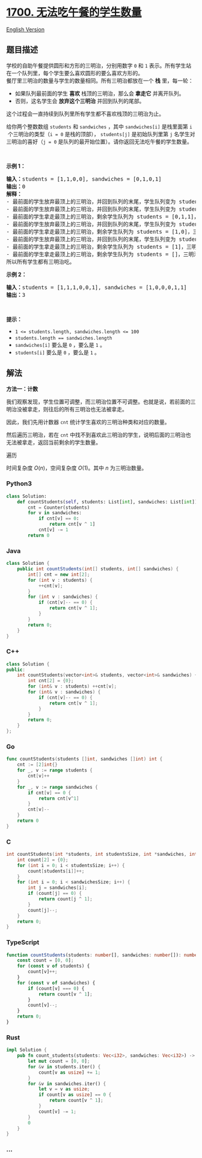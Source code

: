 # [1700. 无法吃午餐的学生数量](https://leetcode.cn/problems/number-of-students-unable-to-eat-lunch)

[English Version](/solution/1700-1799/1700.Number%20of%20Students%20Unable%20to%20Eat%20Lunch/README_EN.md)

## 题目描述

<!-- 这里写题目描述 -->

<p>学校的自助午餐提供圆形和方形的三明治，分别用数字 <code>0</code> 和 <code>1</code> 表示。所有学生站在一个队列里，每个学生要么喜欢圆形的要么喜欢方形的。<br>
餐厅里三明治的数量与学生的数量相同。所有三明治都放在一个 <strong>栈</strong> 里，每一轮：</p>

<ul>
	<li>如果队列最前面的学生 <strong>喜欢</strong> 栈顶的三明治，那么会 <strong>拿走它</strong> 并离开队列。</li>
	<li>否则，这名学生会 <strong>放弃这个三明治</strong> 并回到队列的尾部。</li>
</ul>

<p>这个过程会一直持续到队列里所有学生都不喜欢栈顶的三明治为止。</p>

<p>给你两个整数数组 <code>students</code> 和 <code>sandwiches</code> ，其中 <code>sandwiches[i]</code> 是栈里面第 <code>i<sup>​​​​​​</sup></code> 个三明治的类型（<code>i = 0</code> 是栈的顶部）， <code>students[j]</code> 是初始队列里第 <code>j<sup>​​​​​​</sup></code> 名学生对三明治的喜好（<code>j = 0</code> 是队列的最开始位置）。请你返回无法吃午餐的学生数量。</p>

<p> </p>

<p><strong>示例 1：</strong></p>

<pre><b>输入：</b>students = [1,1,0,0], sandwiches = [0,1,0,1]
<b>输出：</b>0<strong> 
解释：</strong>
- 最前面的学生放弃最顶上的三明治，并回到队列的末尾，学生队列变为 students = [1,0,0,1]。
- 最前面的学生放弃最顶上的三明治，并回到队列的末尾，学生队列变为 students = [0,0,1,1]。
- 最前面的学生拿走最顶上的三明治，剩余学生队列为 students = [0,1,1]，三明治栈为 sandwiches = [1,0,1]。
- 最前面的学生放弃最顶上的三明治，并回到队列的末尾，学生队列变为 students = [1,1,0]。
- 最前面的学生拿走最顶上的三明治，剩余学生队列为 students = [1,0]，三明治栈为 sandwiches = [0,1]。
- 最前面的学生放弃最顶上的三明治，并回到队列的末尾，学生队列变为 students = [0,1]。
- 最前面的学生拿走最顶上的三明治，剩余学生队列为 students = [1]，三明治栈为 sandwiches = [1]。
- 最前面的学生拿走最顶上的三明治，剩余学生队列为 students = []，三明治栈为 sandwiches = []。
所以所有学生都有三明治吃。
</pre>

<p><strong>示例 2：</strong></p>

<pre><b>输入：</b>students = [1,1,1,0,0,1], sandwiches = [1,0,0,0,1,1]
<b>输出：</b>3
</pre>

<p> </p>

<p><strong>提示：</strong></p>

<ul>
	<li><code>1 &lt;= students.length, sandwiches.length &lt;= 100</code></li>
	<li><code>students.length == sandwiches.length</code></li>
	<li><code>sandwiches[i]</code> 要么是 <code>0</code> ，要么是 <code>1</code> 。</li>
	<li><code>students[i]</code> 要么是 <code>0</code> ，要么是 <code>1</code> 。</li>
</ul>

## 解法

<!-- 这里可写通用的实现逻辑 -->

**方法一：计数**

我们观察发现，学生位置可调整，而三明治位置不可调整。也就是说，若前面的三明治没被拿走，则往后的所有三明治也无法被拿走。

因此，我们先用计数器 `cnt` 统计学生喜欢的三明治种类和对应的数量。

然后遍历三明治，若在 `cnt` 中找不到喜欢此三明治的学生，说明后面的三明治也无法被拿走，返回当前剩余的学生数量。

遍历

时间复杂度 $O(n)$，空间复杂度 $O(1)$。其中 $n$ 为三明治数量。

<!-- tabs:start -->

### **Python3**

<!-- 这里可写当前语言的特殊实现逻辑 -->

```python
class Solution:
    def countStudents(self, students: List[int], sandwiches: List[int]) -> int:
        cnt = Counter(students)
        for v in sandwiches:
            if cnt[v] == 0:
                return cnt[v ^ 1]
            cnt[v] -= 1
        return 0
```

### **Java**

<!-- 这里可写当前语言的特殊实现逻辑 -->

```java
class Solution {
    public int countStudents(int[] students, int[] sandwiches) {
        int[] cnt = new int[2];
        for (int v : students) {
            ++cnt[v];
        }
        for (int v : sandwiches) {
            if (cnt[v]-- == 0) {
                return cnt[v ^ 1];
            }
        }
        return 0;
    }
}
```

### **C++**

```cpp
class Solution {
public:
    int countStudents(vector<int>& students, vector<int>& sandwiches) {
        int cnt[2] = {0};
        for (int& v : students) ++cnt[v];
        for (int& v : sandwiches) {
            if (cnt[v]-- == 0) {
                return cnt[v ^ 1];
            }
        }
        return 0;
    }
};
```

### **Go**

```go
func countStudents(students []int, sandwiches []int) int {
	cnt := [2]int{}
	for _, v := range students {
		cnt[v]++
	}
	for _, v := range sandwiches {
		if cnt[v] == 0 {
			return cnt[v^1]
		}
		cnt[v]--
	}
	return 0
}
```

### **C**

```c
int countStudents(int *students, int studentsSize, int *sandwiches, int sandwichesSize) {
    int count[2] = {0};
    for (int i = 0; i < studentsSize; i++) {
        count[students[i]]++;
    }
    for (int i = 0; i < sandwichesSize; i++) {
        int j = sandwiches[i];
        if (count[j] == 0) {
            return count[j ^ 1];
        }
        count[j]--;
    }
    return 0;
}
```

### **TypeScript**

```ts
function countStudents(students: number[], sandwiches: number[]): number {
    const count = [0, 0];
    for (const v of students) {
        count[v]++;
    }
    for (const v of sandwiches) {
        if (count[v] === 0) {
            return count[v ^ 1];
        }
        count[v]--;
    }
    return 0;
}
```

### **Rust**

```rust
impl Solution {
    pub fn count_students(students: Vec<i32>, sandwiches: Vec<i32>) -> i32 {
        let mut count = [0, 0];
        for &v in students.iter() {
            count[v as usize] += 1;
        }
        for &v in sandwiches.iter() {
            let v = v as usize;
            if count[v as usize] == 0 {
                return count[v ^ 1];
            }
            count[v] -= 1;
        }
        0
    }
}
```

### **...**

```

```

<!-- tabs:end -->
